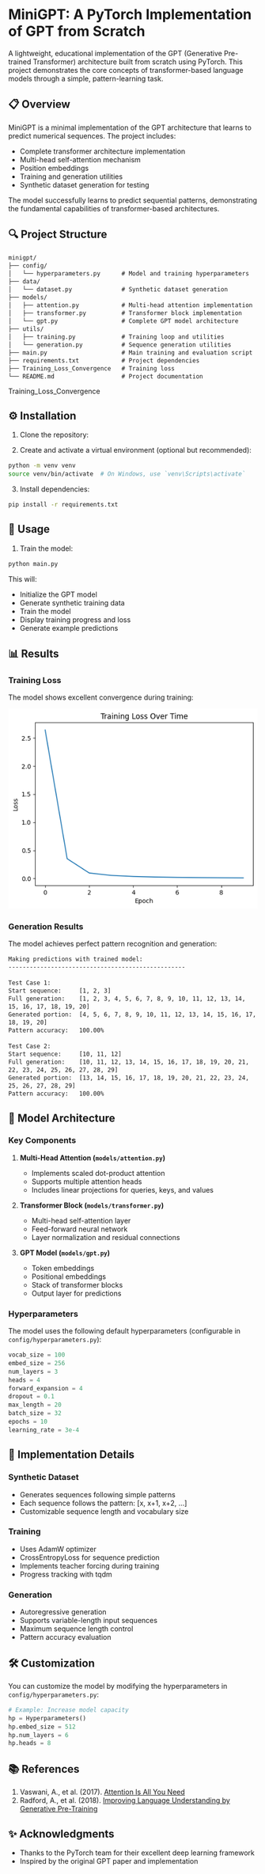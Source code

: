 # MiniGPT: A PyTorch Implementation of GPT from Scratch

A lightweight, educational implementation of the GPT (Generative Pre-trained Transformer) architecture built from scratch using PyTorch. This project demonstrates the core concepts of transformer-based language models through a simple, pattern-learning task.

## 📋 Overview

MiniGPT is a minimal implementation of the GPT architecture that learns to predict numerical sequences. The project includes:

- Complete transformer architecture implementation
- Multi-head self-attention mechanism
- Position embeddings
- Training and generation utilities
- Synthetic dataset generation for testing

The model successfully learns to predict sequential patterns, demonstrating the fundamental capabilities of transformer-based architectures.

## 🔍 Project Structure

```
minigpt/
├── config/
│   └── hyperparameters.py      # Model and training hyperparameters
├── data/
│   └── dataset.py              # Synthetic dataset generation
├── models/
│   ├── attention.py            # Multi-head attention implementation
│   ├── transformer.py          # Transformer block implementation
│   └── gpt.py                  # Complete GPT model architecture
├── utils/
│   ├── training.py             # Training loop and utilities
│   └── generation.py           # Sequence generation utilities
├── main.py                     # Main training and evaluation script
├── requirements.txt            # Project dependencies
├── Training_Loss_Convergence   # Training loss
└── README.md                   # Project documentation
```
Training_Loss_Convergence
## ⚙️ Installation

1. Clone the repository:

2. Create and activate a virtual environment (optional but recommended):
```bash
python -m venv venv
source venv/bin/activate  # On Windows, use `venv\Scripts\activate`
```

3. Install dependencies:
```bash
pip install -r requirements.txt
```

## 🚀 Usage

1. Train the model:
```bash
python main.py
```

This will:
- Initialize the GPT model
- Generate synthetic training data
- Train the model
- Display training progress and loss
- Generate example predictions

## 📊 Results

### Training Loss
The model shows excellent convergence during training:

![Training Loss](Training_Loss_Convergence.png)

### Generation Results
The model achieves perfect pattern recognition and generation:

```
Making predictions with trained model:
--------------------------------------------------

Test Case 1:
Start sequence:     [1, 2, 3]
Full generation:    [1, 2, 3, 4, 5, 6, 7, 8, 9, 10, 11, 12, 13, 14, 15, 16, 17, 18, 19, 20]
Generated portion:  [4, 5, 6, 7, 8, 9, 10, 11, 12, 13, 14, 15, 16, 17, 18, 19, 20]
Pattern accuracy:   100.00%

Test Case 2:
Start sequence:     [10, 11, 12]
Full generation:    [10, 11, 12, 13, 14, 15, 16, 17, 18, 19, 20, 21, 22, 23, 24, 25, 26, 27, 28, 29]
Generated portion:  [13, 14, 15, 16, 17, 18, 19, 20, 21, 22, 23, 24, 25, 26, 27, 28, 29]
Pattern accuracy:   100.00%
```

## 🔧 Model Architecture

### Key Components

1. **Multi-Head Attention (`models/attention.py`)**
   - Implements scaled dot-product attention
   - Supports multiple attention heads
   - Includes linear projections for queries, keys, and values

2. **Transformer Block (`models/transformer.py`)**
   - Multi-head self-attention layer
   - Feed-forward neural network
   - Layer normalization and residual connections

3. **GPT Model (`models/gpt.py`)**
   - Token embeddings
   - Positional embeddings
   - Stack of transformer blocks
   - Output layer for predictions

### Hyperparameters

The model uses the following default hyperparameters (configurable in `config/hyperparameters.py`):

```python
vocab_size = 100
embed_size = 256
num_layers = 3
heads = 4
forward_expansion = 4
dropout = 0.1
max_length = 20
batch_size = 32
epochs = 10
learning_rate = 3e-4
```

## 📝 Implementation Details

### Synthetic Dataset
- Generates sequences following simple patterns
- Each sequence follows the pattern: [x, x+1, x+2, ...]
- Customizable sequence length and vocabulary size

### Training
- Uses AdamW optimizer
- CrossEntropyLoss for sequence prediction
- Implements teacher forcing during training
- Progress tracking with tqdm

### Generation
- Autoregressive generation
- Supports variable-length input sequences
- Maximum sequence length control
- Pattern accuracy evaluation

## 🛠️ Customization

You can customize the model by modifying the hyperparameters in `config/hyperparameters.py`:

```python
# Example: Increase model capacity
hp = Hyperparameters()
hp.embed_size = 512
hp.num_layers = 6
hp.heads = 8
```

## 📚 References

1. Vaswani, A., et al. (2017). [Attention Is All You Need](https://arxiv.org/abs/1706.03762)
2. Radford, A., et al. (2018). [Improving Language Understanding by Generative Pre-Training](https://s3-us-west-2.amazonaws.com/openai-assets/research-covers/language-unsupervised/language_understanding_paper.pdf)


## ✨ Acknowledgments

- Thanks to the PyTorch team for their excellent deep learning framework
- Inspired by the original GPT paper and implementation

